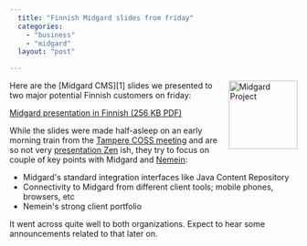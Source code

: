 ```yaml
---
  title: "Finnish Midgard slides from friday"
  categories: 
    - "business"
    - "midgard"
  layout: "post"

---
```

<img src="https://d2vqpl3tx84ay5.cloudfront.net/midgard-project.gif" border="0" height="120" width="120" alt="Midgard Project" style="margin-left: 10px;" align="right" />
Here are the [Midgard CMS][1] slides we presented to two major potential Finnish customers on friday:

[Midgard presentation in Finnish (256 KB PDF)](https://d2vqpl3tx84ay5.cloudfront.net/Midgard_CMS-20051111.pdf)

While the slides were made half-asleep on an early morning train from the [Tampere COSS meeting][2] and are so not very [presentation Zen][3] ish, they try to focus on couple of key points with Midgard and [Nemein][4]:

* Midgard's standard integration interfaces like Java Content Repository
* Connectivity to Midgard from different client tools; mobile phones, browsers, etc
* Nemein's strong client portfolio

It went across quite well to both organizations. Expect to hear some announcements related to that later on.

[1]: http://www.midgard-project.org/
[2]: http://bergie.iki.fi/blog/finnish-centre-for-open-source-software-in-2006/
[3]: http://presentationzen.blogs.com/presentationzen/
[4]: http://www.nemein.com/
